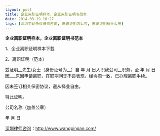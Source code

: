 ```yaml
---
layout: post
title: 企业离职证明样本，企业离职证明书范本
date: 2014-03-19 16:27
tags: [深圳劳动争议律师咨询, 离职证明怎么写, 离职证明有什么用]
---
```

<strong>企业离职证明样本，企业离职证明书范本</strong>

1、企业离职证明样本下载

2、离职证明（范本）

兹证明__先生/女士（身份证号为__）自 年 月 日入职我公司__职务，至 年 月 日 因___原因申请离职，在职期间无不良表现，经协商一致，已办理离职手续。

因未签订相关保密协议，遵从择业自由。

特此证明。

公司名称（加盖公章）

年 月 日

<a href="http://www.wangpingan.com/">深圳律师咨询</a>：<a href="http://www.wangpingan.com/">http://www.wangpingan.com/</a>

